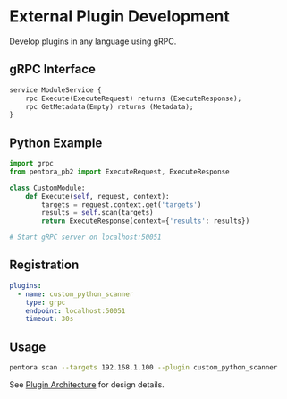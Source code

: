 # External Plugin Development

Develop plugins in any language using gRPC.

## gRPC Interface

```proto
service ModuleService {
    rpc Execute(ExecuteRequest) returns (ExecuteResponse);
    rpc GetMetadata(Empty) returns (Metadata);
}
```

## Python Example

```python
import grpc
from pentora_pb2 import ExecuteRequest, ExecuteResponse

class CustomModule:
    def Execute(self, request, context):
        targets = request.context.get('targets')
        results = self.scan(targets)
        return ExecuteResponse(context={'results': results})

# Start gRPC server on localhost:50051
```

## Registration

```yaml
plugins:
  - name: custom_python_scanner
    type: grpc
    endpoint: localhost:50051
    timeout: 30s
```

## Usage

```bash
pentora scan --targets 192.168.1.100 --plugin custom_python_scanner
```

See [Plugin Architecture](/docs/architecture/plugins) for design details.
